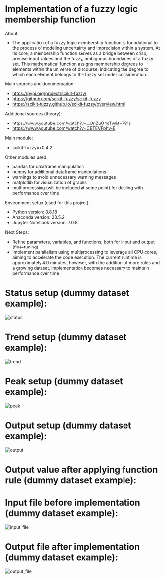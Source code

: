 # Implementation of a fuzzy logic membership function

About:
- The application of a fuzzy logic membership function is foundational to the
  process of modeling uncertainty and imprecision within a system. At its core, a membership
  function serves as a bridge between crisp, precise input values and the fuzzy, ambiguous boundaries of a fuzzy set.
  This mathematical function assigns membership degrees to elements within the universe of discourse,
  indicating the degree to which each element belongs to the fuzzy set under consideration.

Main sources and documentation:
- https://pypi.org/project/scikit-fuzzy/
- https://github.com/scikit-fuzzy/scikit-fuzzy
- https://scikit-fuzzy.github.io/scikit-fuzzy/overview.html

Additional sources (theory):
- https://www.youtube.com/watch?v=__0nZuG4sTw&t=781s
- https://www.youtube.com/watch?v=CBTEVFphv-E

Main module:
- scikit-fuzzy==0.4.2

Other modules used:
- pandas for dataframe manipulation
- numpy for additional dataframe manipulations
- warnings to avoid unnecessary warning messages
- matplotlib for visualization of graphs
- multiprocessing (will be included at some point) for
  dealing with performance over time

Environment setup (used for this project):
- Python version: 3.8.18
- Anaconda version: 23.5.2
- Jupyter Notebook version: 7.0.8

Next Steps:
- Refine parameters, variables, and functions, both for input and output (fine-tuning)
- Implement parallelism using multiprocessing to leverage all CPU cores, aiming to accelerate the code execution.
  The current runtime is approximately 4.0 minutes, however, with the addition of more rules and a growing dataset,
  implementation becomes necessary to maintain performance over time

# Status setup (dummy dataset example):
![status](https://github.com/milosp-89/fuzzy-logic/assets/155644532/0be989c8-7797-4daf-b825-157f4f75f9d6)

# Trend setup (dummy dataset example):
![trend](https://github.com/milosp-89/fuzzy-logic/assets/155644532/a2b01a54-628d-40a0-be44-0f2653c336cf)

# Peak setup (dummy dataset example):
![peak](https://github.com/milosp-89/fuzzy-logic/assets/155644532/c4ba6267-a7a5-4cb8-9aae-0fa20a71e468)

# Output setup (dummy dataset example):
![output](https://github.com/milosp-89/fuzzy-logic/assets/155644532/652dc8c5-e342-4ad7-9120-b01bdcb926b2)

# Output value after applying function rule (dummy dataset example):


# Input file before implementation (dummy dataset example):
![input_file](https://github.com/milosp-89/fuzzy-logic/assets/155644532/8d4d8791-fe45-4447-815f-83bf28639503)

# Output file after implementation (dummy dataset example):
![output_file](https://github.com/milosp-89/fuzzy-logic/assets/155644532/d9dfea0f-e97f-4298-afca-505d93a5c4ac)
